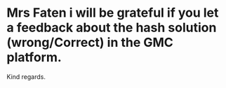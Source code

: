 # Mrs Faten i will be grateful if you let a feedback about the hash solution (wrong/Correct) in the GMC platform.
Kind regards.
